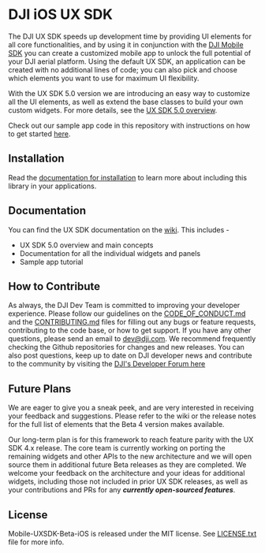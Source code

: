 # DJI iOS UX SDK

The DJI UX SDK speeds up development time by providing UI elements for all core functionalities, and by using it in conjunction with the [DJI Mobile SDK](https://developer.dji.com/mobile-sdk/) you can create a customized mobile app to unlock the full potential of your DJI aerial platform. Using the default UX SDK, an application can be created with no additional lines of code; you can also pick and choose which elements you want to use for maximum UI flexibility.

With the UX SDK 5.0 version we are introducing an easy way to customize all the UI elements, as well as extend the base classes to build your own custom widgets. For more details, see the [UX SDK 5.0 overview](https://github.com/dji-sdk/Open-Source-UXSDK-iOS/wiki).

Check out our sample app code in this repository with instructions on how to get started [here](https://github.com/dji-sdk/Open-Source-UXSDK-iOS/UXSDKBetaSampleApp).

## Installation

Read the [documentation for installation](https://github.com/dji-sdk/Open-Source-UXSDK-iOS/wiki/Installation) to learn more about including this library in your applications. 

## Documentation

You can find the UX SDK documentation on the [wiki](https://github.com/dji-sdk/Open-Source-UXSDK-iOS/wiki). This includes -
* UX SDK 5.0 overview and main concepts
* Documentation for all the individual widgets and panels
* Sample app tutorial
 
## How to Contribute

As always, the DJI Dev Team is committed to improving your developer experience. Please follow our guidelines on the [CODE_OF_CONDUCT.md](https://github.com/dji-sdk/Mobile-UXSDK-Beta-iOS/blob/master/CODE_OF_CONDUCT.md) and the [CONTRIBUTING.md](https://github.com/dji-sdk/Mobile-UXSDK-Beta-iOS/blob/master/CONTRIBUTING.md) files for filling out any bugs or feature requests, contributing to the code base, or how to get support. 
If you have any other questions, please send an email to dev@dji.com. We recommend frequently checking the Github repositories for changes and new releases. 
You can also post questions, keep up to date on DJI developer news and contribute to the community by visiting the [DJI's Developer Forum here](https://forum.dji.com/forum-139-1.html?from=developer)

## Future Plans

We are eager to give you a sneak peek, and are very interested in receiving your feedback and suggestions. Please refer to the wiki or the release notes for the full list of elements that the Beta 4 version makes available.

Our long-term plan is for this framework to reach feature parity with the UX SDK 4.x release. The core team is currently working on porting the remaining widgets and other APIs to the new architecture and we will open source them in additional future Beta releases as they are completed. We welcome your feedback on the architecture and your ideas for additional widgets, including those not included in prior UX SDK releases, as well as your contributions and PRs for any ***currently open-sourced features***.

## License

Mobile-UXSDK-Beta-iOS is released under the MIT license. See [LICENSE.txt](https://github.com/dji-sdk/Open-Source-UXSDK-iOS/blob/master/LICENSE) file for more info.

